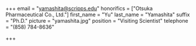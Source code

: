 +++
email = "yamashita@scripps.edu"
honorifics = ["Otsuka Pharmaceutical Co., Ltd."]
first_name = "Yu"
last_name = "Yamashita"
suffix = "Ph.D."
picture = "yamashita.jpg"
position = "Visiting Scientist"
telephone = "(858) 784-8636"

+++

